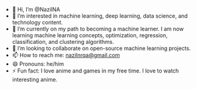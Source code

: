 - 👋 Hi, I’m @NazilNA
- 👀 I’m interested in machine learning, deep learning, data science, and technology content.
- 🌱 I’m currently on my path to becoming a machine learner. I am now learning machine learning concepts, optimization, regression, classification, and clustering algorithms.
- 💞️ I’m looking to collaborate on open-source machine learning projects.
- 📫 How to reach me: nazilnrqa@gmail.com
- 😄 Pronouns: he/him
- ⚡ Fun fact: I love anime and games in my free time. I love to watch interesting anime.
